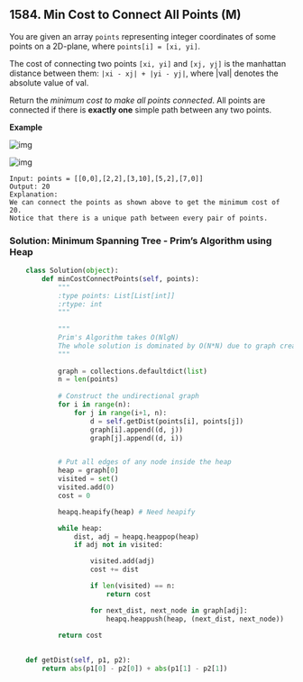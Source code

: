 ## 1584. Min Cost to Connect All Points (M)

You are given an array `points` representing integer coordinates of some points on a 2D-plane, where `points[i] = [xi, yi]`.

The cost of connecting two points `[xi, yi]` and `[xj, yj]` is the manhattan distance between them: `|xi - xj| + |yi - yj|`, where |val| denotes the absolute value of val.

Return the *minimum cost to make all points connected*. All points are connected if there is **exactly one** simple path between any two points.

**Example**

![img](https://assets.leetcode.com/uploads/2020/08/26/d.png)

![img](https://assets.leetcode.com/uploads/2020/08/26/c.png)

```
Input: points = [[0,0],[2,2],[3,10],[5,2],[7,0]]
Output: 20
Explanation:
We can connect the points as shown above to get the minimum cost of 20.
Notice that there is a unique path between every pair of points.
```




### Solution: Minimum Spanning Tree - Prim’s Algorithm using Heap




```python
	class Solution(object):
	    def minCostConnectPoints(self, points):
	        """
	        :type points: List[List[int]]
	        :rtype: int
	        """
        
            """
            Prim's Algorithm takes O(NlgN)
            The whole solution is dominated by O(N*N) due to graph creation (nested loop)
            """
        
            graph = collections.defaultdict(list)
            n = len(points)
			
            # Construct the undirectional graph
            for i in range(n):
                for j in range(i+1, n):
                    d = self.getDist(points[i], points[j])
                    graph[i].append((d, j))
                    graph[j].append((d, i))


            # Put all edges of any node inside the heap
            heap = graph[0]
            visited = set()
            visited.add(0)
            cost = 0

            heapq.heapify(heap) # Need heapify

            while heap:
                dist, adj = heapq.heappop(heap)
                if adj not in visited:

                    visited.add(adj)
                    cost += dist

                    if len(visited) == n:
                        return cost

                    for next_dist, next_node in graph[adj]:
                        heapq.heappush(heap, (next_dist, next_node))

            return cost
        
        
    def getDist(self, p1, p2):
        return abs(p1[0] - p2[0]) + abs(p1[1] - p2[1])
```